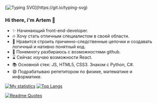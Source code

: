 [![Typing SVG](https://readme-typing-svg.herokuapp.com?font=Fira+Code&pause=1000&width=435&separator=%3C&lines=console.log('Hello%2C+World!');%3C%3E+Hello%2C+World!)](https://git.io/typing-svg)

### Hi there, i'm Artem 👋

* ✨ Начинающий front-end-developer.
* 🔥 Хочу стать отличным специалистом в своей области.
* 👀 Нравится строить причинно-следственные цепочки и создавать логичный и нативно понятный код.
* 🐾 Понемногу разбираюсь с возможностями github.
* ⌛ Сейчас изучаю возможности React.
* 📚 Основной стек: JS, HTML5, CSS3. Знаком с Python, C#.
* 😄 Подрабатываю репетитором по физике, математике и информатике.

<!--
**Art-Frich/Art-Frich** is a ✨ _special_ ✨ repository because its `README.md` (this file) appears on your GitHub profile.

Here are some ideas to get you started:

- 🔭 I’m currently working on ...
- 🌱 I’m currently learning ...
- 👯 I’m looking to collaborate on ...
- 🤔 I’m looking for help with ...
- 💬 Ask me about ...
- 📫 How to reach me: ...
- 😄 Pronouns: ...
- ⚡ Fun fact: ...
-->
[![My statistics](https://github-readme-stats.vercel.app/api?username=Art-Frich&show_icons=true&theme=merko)](https://github.com/anuraghazra/github-readme-stats)
[![Top Langs](https://github-readme-stats.vercel.app/api/top-langs/?username=Art-Frich&layout=compact&theme=merko)](https://github.com/anuraghazra/github-readme-stats)
<!-- доп репозиторий [![ReadMe Card](https://github-readme-stats.vercel.app/api/pin/?username=Art-Frich&repo=Mesto&exclude_repo=Art-Frich&theme=merko)] (https://github.com/anuraghazra/github-readme-stats)-->
[![Readme Quotes](https://quotes-github-readme.vercel.app/api?type=horizontal&theme=merko)](https://github.com/piyushsuthar/github-readme-quotes)

